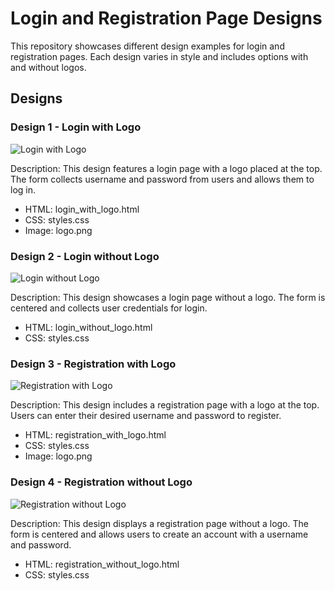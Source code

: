 # Login and Registration Page Designs

This repository showcases different design examples for login and registration pages. Each design varies in style and includes options with and without logos.

## Designs

### Design 1 - Login with Logo
![Login with Logo](login_with_logo.png)

Description: This design features a login page with a logo placed at the top. The form collects username and password from users and allows them to log in.

- HTML: login_with_logo.html
- CSS: styles.css
- Image: logo.png

### Design 2 - Login without Logo
![Login without Logo](login_without_logo.png)

Description: This design showcases a login page without a logo. The form is centered and collects user credentials for login.

- HTML: login_without_logo.html
- CSS: styles.css

### Design 3 - Registration with Logo
![Registration with Logo](registration_with_logo.png)

Description: This design includes a registration page with a logo at the top. Users can enter their desired username and password to register.

- HTML: registration_with_logo.html
- CSS: styles.css
- Image: logo.png

### Design 4 - Registration without Logo
![Registration without Logo](registration_without_logo.png)

Description: This design displays a registration page without a logo. The form is centered and allows users to create an account with a username and password.

- HTML: registration_without_logo.html
- CSS: styles.css
